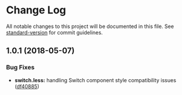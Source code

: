 # Change Log

All notable changes to this project will be documented in this file. See [standard-version](https://github.com/conventional-changelog/standard-version) for commit guidelines.

<a name="1.0.1"></a>
## 1.0.1 (2018-05-07)


### Bug Fixes

* **switch.less:** handling Switch component style compatibility issues ([df40885](https://github.com/didi/pile.js/commit/df40885))
